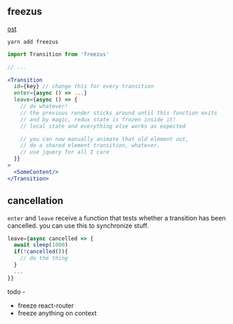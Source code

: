 ## freezus

[ost](https://soundcloud.com/sahandii/cold-as-ice-remake)

`yarn add freezus`

```jsx
import Transition from 'freezus'

// ...

<Transition
  id={key} // change this for every transition
  enter={async () => ...}
  leave={async () => {
    // do whatever!
    // the previous render sticks around until this function exits
    // and by magic, redux state is frozen inside it!
    // local state and everything else works as expected

    // you can now manually animate that old element out,
    // do a shared element transition, whatever.
    // use jquery for all I care
  }}
>
  <SomeContent/>
</Transition>
```

## cancellation

`enter` and `leave` receive a function that tests whether
a transition has been cancelled. you can use this to synchronize stuff.

```jsx
leave={async cancelled => {
  await sleep(1000)
  if(!cancelled()){
    // do the thing
  }
  ...
}}
```

todo -

* freeze react-router
* freeze anything on context
